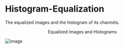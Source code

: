 # Histogram-Equalization
The equalized images and the histogram of its channels.

<p align="center">
Equalized Images and Histograms</p>
            
            
![image](https://github.com/feritcgulten/Histogram-Equalization/assets/14100704/f7556ef3-09ea-490b-b89f-914cd5ac107d)
